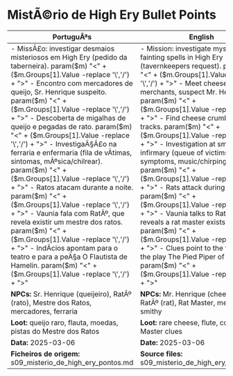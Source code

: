 ﻿# MistÃ©rio de High Ery  Bullet Points

| PortuguÃªs                                                                                                                                                                                                                                                                                                                                                                                                                                                                              | English                                                                                                                                                                                                                                                                                                                                                                                                                                                   |
| -------------------------------------------------------------------------------------------------------------------------------------------------------------------------------------------------------------------------------------------------------------------------------------------------------------------------------------------------------------------------------------------------------------------------------------------------------------------------------------- | --------------------------------------------------------------------------------------------------------------------------------------------------------------------------------------------------------------------------------------------------------------------------------------------------------------------------------------------------------------------------------------------------------------------------------------------------------- |
| - MissÃ£o: investigar desmaios misteriosos em High Ery (pedido da taberneira). param($m) "<" + ($m.Groups[1].Value -replace '\\','/') + ">" - Encontro com mercadores de queijo, Sr. Henrique suspeito. param($m) "<" + ($m.Groups[1].Value -replace '\\','/') + ">" - Descoberta de migalhas de queijo e pegadas de rato. param($m) "<" + ($m.Groups[1].Value -replace '\\','/') + ">" - InvestigaÃ§Ã£o na ferraria e enfermaria (fila de vÃ­timas, sintomas, mÃºsica/chilrear). param($m) "<" + ($m.Groups[1].Value -replace '\\','/') + ">" - Ratos atacam durante a noite. param($m) "<" + ($m.Groups[1].Value -replace '\\','/') + ">" - Vaunia fala com RatÃº, que revela existir um mestre dos ratos. param($m) "<" + ($m.Groups[1].Value -replace '\\','/') + ">" - IndÃ­cios apontam para o teatro e para a peÃ§a O Flautista de Hamelin. param($m) "<" + ($m.Groups[1].Value -replace '\\','/') + ">"  | - Mission: investigate mysterious fainting spells in High Ery (tavernkeepers request). param($m) "<" + ($m.Groups[1].Value -replace '\\','/') + ">" - Meet cheese merchants, suspect Mr. Henrique. param($m) "<" + ($m.Groups[1].Value -replace '\\','/') + ">" - Find cheese crumbs and rat tracks. param($m) "<" + ($m.Groups[1].Value -replace '\\','/') + ">" - Investigation at smithy and infirmary (queue of victims, symptoms, music/chirping). param($m) "<" + ($m.Groups[1].Value -replace '\\','/') + ">" - Rats attack during the night. param($m) "<" + ($m.Groups[1].Value -replace '\\','/') + ">" - Vaunia talks to RatÃº, who reveals a rat master exists. param($m) "<" + ($m.Groups[1].Value -replace '\\','/') + ">" - Clues point to the theater and the play The Pied Piper of Hamelin. param($m) "<" + ($m.Groups[1].Value -replace '\\','/') + ">"  |
| **NPCs:** Sr. Henrique (queijeiro), RatÃº (rato), Mestre dos Ratos, mercadores, ferraria                                                                                                                                                                                                                                                                                                                                                                                                | **NPCs:** Mr. Henrique (cheese seller), RatÃº (rat), Rat Master, merchants, smithy                                                                                                                                                                                                                                                                                                                                                                         |
| **Loot:** queijo raro, flauta, moedas, pistas do Mestre dos Ratos                                                                                                                                                                                                                                                                                                                                                                                                                      | **Loot:** rare cheese, flute, coins, Rat Master clues                                                                                                                                                                                                                                                                                                                                                                                                     |
| **Data:** 2025-03-06                                                                                                                                                                                                                                                                                                                                                                                                                                                                   | **Date:** 2025-03-06                                                                                                                                                                                                                                                                                                                                                                                                                                      |
| **Ficheiros de origem:** s09_misterio_de_high_ery_pontos.md                                                                                                                                                                                                                                                                                                                                                                                                                            | **Source files:** s09_misterio_de_high_ery_pontos.md                                                                                                                                                                                                                                                                                                                                                                                                      |

























